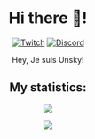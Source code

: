 <h1 align="center">Hi there 👋!</h1>
<div align="center">
 
  <a href="https://twitch.tv/Endergamer20011" target="_blank"><img src="https://img.shields.io/badge/Twitch-@Endergamer20011-purple?style=for-the-badge&logo=twitch" alt="Twitch" /></a>
  <a href="https://discordapp.com/users/646709110666035200" target="_blank"><img src="https://img.shields.io/badge/Discord-gray?style=for-the-badge&logo=discord" alt="Discord" /></a>
  <br />
<p align="center">Hey, Je suis Unsky!</p>
<h2 align="center">My statistics:</h2>
<a href="#"><p align="center"><img src="https://github-readme-stats.vercel.app/api?username=Unsky-dev&theme=material-palenight&show_icons=true"></p></a>
<a href="#"><p align="center"><img src="https://github-readme-stats.vercel.app/api/top-langs/?username=Unsky-dev&layout=compact&theme=material-palenight"></p></a>
